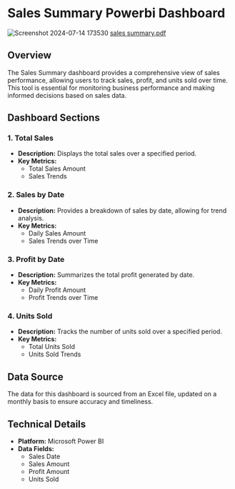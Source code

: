 
# Sales Summary Powerbi Dashboard
![Screenshot 2024-07-14 173530](https://github.com/user-attachments/assets/93ff175b-bfc1-48c6-92db-d4209017993f)
[sales summary.pdf](https://github.com/user-attachments/files/16217532/sales.summary.pdf)
## Overview

The Sales Summary dashboard provides a comprehensive view of sales performance, allowing users to track sales, profit, and units sold over time. This tool is essential for monitoring business performance and making informed decisions based on sales data.

## Dashboard Sections

### 1. Total Sales
- **Description:** Displays the total sales over a specified period.
- **Key Metrics:** 
  - Total Sales Amount
  - Sales Trends

### 2. Sales by Date
- **Description:** Provides a breakdown of sales by date, allowing for trend analysis.
- **Key Metrics:** 
  - Daily Sales Amount
  - Sales Trends over Time

### 3. Profit by Date
- **Description:** Summarizes the total profit generated by date.
- **Key Metrics:** 
  - Daily Profit Amount
  - Profit Trends over Time

### 4. Units Sold
- **Description:** Tracks the number of units sold over a specified period.
- **Key Metrics:** 
  - Total Units Sold
  - Units Sold Trends

## Data Source

The data for this dashboard is sourced from an Excel file, updated on a monthly basis to ensure accuracy and timeliness.

## Technical Details

- **Platform:** Microsoft Power BI
- **Data Fields:** 
  - Sales Date
  - Sales Amount
  - Profit Amount
  - Units Sold

